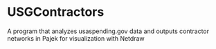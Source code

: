 USGContractors
=================

A program that analyzes usaspending.gov data and outputs contractor networks in Pajek for visualization with Netdraw
